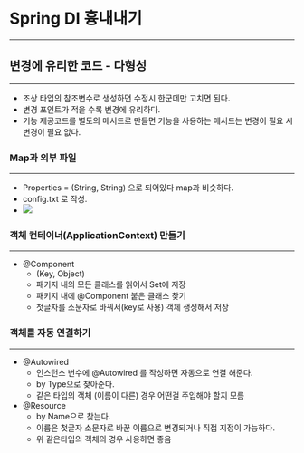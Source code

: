 # Spring DI 흉내내기

---
## 변경에 유리한 코드 - 다형성

---
* 조상 타입의 참조변수로 생성하면 수정시 한군데만 고치면 된다.
* 변경 포인트가 적을 수록 변경에 유리하다.
* 기능 제공코드를 별도의 메서드로 만들면 기능을 사용하는 메서드는 변경이 필요 시 변경이 필요 없다.

### Map과 외부 파일

---
* Properties = (String, String) 으로 되어있다 map과 비슷하다.
* config.txt 로 작성.
* <img src="/image/properties.PNG"/>

### 객체 컨테이너(ApplicationContext) 만들기

---
* @Component
  * (Key, Object) 
  * 패키지 내의 모든 클래스를 읽어서 Set에 저장
  * 패키지 내에 @Component 붙은 클래스 찾기
  * 첫글자를 소문자로 바꿔서(key로 사용) 객체 생성해서 저장

### 객체를 자동 연결하기 

---
* @Autowired
  * 인스턴스 변수에 @Autowired 를 작성하면 자동으로 연결 해준다.
  * by Type으로 찾아준다.
  * 같은 타입의 객체 (이름이 다른) 경우 어떤걸 주입해야 할지 모름
* @Resource
  * by Name으로 찾는다.
  * 이름은 첫글자 소문자로 바꾼 이름으로 변경되거나 직접 지정이 가능하다.
  * 위 같은타입의 객체의 경우 사용하면 좋음
